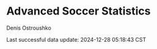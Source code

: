 # Advanced Soccer Statistics
Denis Ostroushko

<!-- gfm -->

Last successful data update: 2024-12-28 05:18:43 CST
